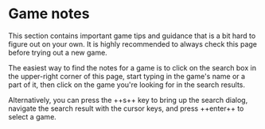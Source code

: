 # Game notes

This section contains important game tips and guidance that is a bit hard to
figure out on your own. It is highly recommended to always check this page
before trying out a new game.

The easiest way to find the notes for a game is to click on the search box in
the upper-right corner of this page, start typing in the game's name or a
part of it, then click on the game you're looking for in the search results.

Alternatively, you can press the ++s++ key to bring up the search dialog,
navigate the search result with the cursor keys, and press ++enter++ to select
a game.
